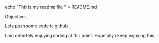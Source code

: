 echo "This is my readme file " > README.md

Objectives

Lets push some code to github

I am definitely enjoying coding at this point. Hopefully i keep enjoying this